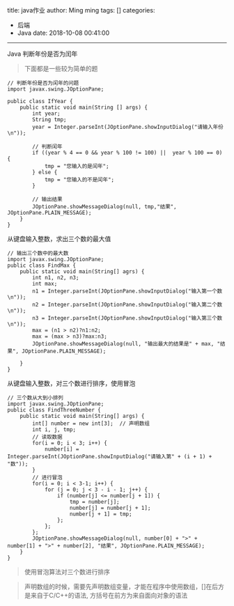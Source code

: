 title: java作业
author: Ming ming
tags: []
categories:
  - 后端
  - Java
date: 2018-10-08 00:41:00
---
Java 判断年份是否为闰年
> 下面都是一些较为简单的题

```
// 判断年份是否为闰年的问题
import javax.swing.JOptionPane;

public class IfYear {
	public static void main(String [] args) {
		int year;
		String tmp;
		year = Integer.parseInt(JOptionPane.showInputDialog("请输入年份\n"));

		// 判断闰年
		if ((year % 4 == 0 && year % 100 != 100) ||  year % 100 == 0) {
			tmp = "您输入的是闰年";
		} else {
			tmp = "您输入的不是闰年";
		}

		// 输出结果
		JOptionPane.showMessageDialog(null, tmp,"结果", JOptionPane.PLAIN_MESSAGE);
	}
}
```


从键盘输入整数，求出三个数的最大值
```
// 输出三个数中的最大数
import javax.swing.JOptionPane;
public class FindMax {
	public static void main(String[] agrs) {
		int n1, n2, n3;
		int max;
		n1 = Integer.parseInt(JOptionPane.showInputDialog("输入第一个数\n"));
		n2 = Integer.parseInt(JOptionPane.showInputDialog("输入第二个数\n"));
		n3 = Integer.parseInt(JOptionPane.showInputDialog("输入第三个数\n"));
		max = (n1 > n2)?n1:n2;
		max = (max > n3)?max:n3;
		JOptionPane.showMessageDialog(null, "输出最大的结果是" + max, "结果", JOptionPane.PLAIN_MESSAGE);
	
	}
}
```


从键盘输入整数，对三个数进行排序，使用冒泡
```
// 三个数从大到小排列
import javax.swing.JOptionPane;
public class FindThreeNumber {
	public static void main(String[] args) {
		int[] number = new int[3];	// 声明数组
		int i, j, tmp;
		// 读取数据
		for(i = 0; i < 3; i++) {
			number[i] = Integer.parseInt(JOptionPane.showInputDialog("请输入第" + (i + 1) + "数"));
		}
		// 进行冒泡
		for(i = 0; i < 3-1; i++) {
			for (j = 0; j < 3 - i - 1; j++) {
				if (number[j] <= number[j + 1]) {
					tmp = number[j];
					number[j] = number[j + 1];
					number[j + 1] = tmp;
				};
			};
		};
		JOptionPane.showMessageDialog(null, number[0] + ">" + number[1] + ">" + number[2], "结果", JOptionPane.PLAIN_MESSAGE);
	}
}
```

> 使用冒泡算法对三个数进行排序

> 声明数组的时候，需要先声明数组变量，才能在程序中使用数组，[]在后方是来自于C/C++的语法, 方括号在前方为来自面向对象的语法
